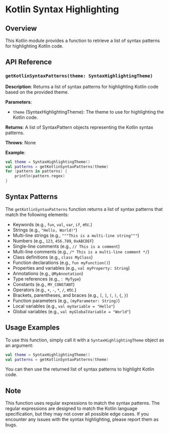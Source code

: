 Kotlin Syntax Highlighting
==========================

Overview
--------

This Kotlin module provides a function to retrieve a list of syntax patterns for highlighting Kotlin code.

API Reference
-------------

### `getKotlinSyntaxPatterns(theme: SyntaxHighlightingTheme)`

**Description**: Returns a list of syntax patterns for highlighting Kotlin code based on the provided theme.

**Parameters**:
- `theme` (SyntaxHighlightingTheme): The theme to use for highlighting the Kotlin code.

**Returns**: A list of SyntaxPattern objects representing the Kotlin syntax patterns.

**Throws**: None

**Example**:
```kotlin
val theme = SyntaxHighlightingTheme()
val patterns = getKotlinSyntaxPatterns(theme)
for (pattern in patterns) {
    println(pattern.regex)
}
```

Syntax Patterns
---------------

The `getKotlinSyntaxPatterns` function returns a list of syntax patterns that match the following elements:

*   Keywords (e.g., `fun`, `val`, `var`, `if`, etc.)
*   Strings (e.g., `"Hello, World!"`)
*   Multi-line strings (e.g., `"""This is a multi-line string"""`)
*   Numbers (e.g., `123`, `456.789`, `0xABCDEF`)
*   Single-line comments (e.g., `// This is a comment`)
*   Multi-line comments (e.g., `/* This is a multi-line comment */`)
*   Class definitions (e.g., `class MyClass`)
*   Function declarations (e.g., `fun myFunction()`)
*   Properties and variables (e.g., `val myProperty: String`)
*   Annotations (e.g., `@MyAnnotation`)
*   Type references (e.g., `: MyType`)
*   Constants (e.g., `MY_CONSTANT`)
*   Operators (e.g., `+`, `-`, `*`, `/`, etc.)
*   Brackets, parentheses, and braces (e.g., `[`, `]`, `(`, `)`, `{`, `}`)
*   Function parameters (e.g., `(myParameter: String)`)
*   Local variables (e.g., `val myVariable = "Hello"`)
*   Global variables (e.g., `val myGlobalVariable = "World"`)

Usage Examples
-------------

To use this function, simply call it with a `SyntaxHighlightingTheme` object as an argument:
```kotlin
val theme = SyntaxHighlightingTheme()
val patterns = getKotlinSyntaxPatterns(theme)
```
You can then use the returned list of syntax patterns to highlight Kotlin code.

Note
----

This function uses regular expressions to match the syntax patterns. The regular expressions are designed to match the Kotlin language specification, but they may not cover all possible edge cases. If you encounter any issues with the syntax highlighting, please report them as bugs.